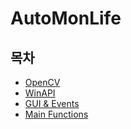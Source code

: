 # AutoMonLife
## 목차

* [OpenCV](https://github.com/Willhong/AutoMonLife/blob/master/Ver1/opencv_hong.py)
* [WinAPI](https://github.com/Willhong/AutoMonLife/blob/master/Ver1/winapi_hong.py)
* [GUI & Events](https://github.com/Willhong/AutoMonLife/blob/master/Ver1/gui.py)
* [Main Functions](https://github.com/Willhong/AutoMonLife/blob/master/Ver1/main.py)
